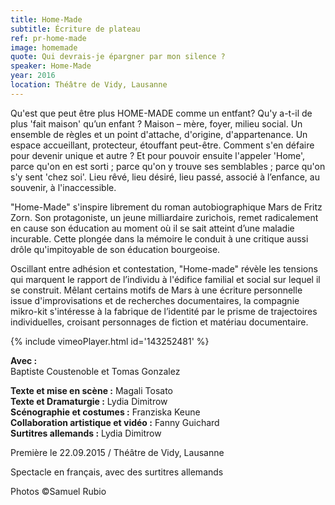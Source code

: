 ```yaml
---
title: Home-Made
subtitle: Écriture de plateau
ref: pr-home-made
image: homemade
quote: Qui devrais-je épargner par mon silence ?
speaker: Home-Made
year: 2016
location: Théâtre de Vidy, Lausanne
---
```


Qu'est que peut être plus HOME-MADE comme un entfant?
Qu'y a-t-il de plus 'fait maison' qu’un enfant ? Maison – mère, foyer, milieu social. Un ensemble de règles et un point d'attache, d'origine, d'appartenance. Un espace accueillant, protecteur, étouffant peut-être. Comment s'en défaire pour devenir unique et autre ? Et pour pouvoir ensuite l'appeler 'Home', parce qu'on en est sorti ; parce qu'on y trouve ses semblables ; parce qu'on s'y sent 'chez soi'. Lieu rêvé, lieu désiré, lieu passé, associé à l’enfance, au souvenir, à l'inaccessible.


"Home-Made" s'inspire librement du roman autobiographique Mars de Fritz Zorn. Son protagoniste, un jeune milliardaire zurichois, remet radicalement en cause son éducation au moment où il se sait atteint d’une maladie incurable. Cette plongée dans la mémoire le conduit à une critique aussi drôle qu'impitoyable de son éducation bourgeoise.

Oscillant entre adhésion et contestation, "Home-made" révèle les tensions qui marquent le rapport de l’individu à l'édifice familial et social sur lequel il se construit. Mêlant certains motifs de Mars à une écriture personnelle issue d'improvisations et de recherches documentaires, la compagnie mikro-kit s'intéresse à la fabrique de l’identité par le prisme de trajectoires individuelles, croisant personnages de fiction et matériau documentaire.

{% include vimeoPlayer.html id='143252481' %}

**Avec :**  
Baptiste Coustenoble et Tomas Gonzalez  

**Texte et mise en scène :** Magali Tosato  
**Texte et Dramaturgie :** Lydia Dimitrow  
**Scénographie et costumes :** Franziska Keune  
**Collaboration artistique et vidéo :** Fanny Guichard  
**Surtitres allemands :** Lydia Dimitrow  

Première le 22.09.2015 / Théâtre de Vidy, Lausanne

Spectacle en français, avec des surtitres allemands

Photos ©Samuel Rubio

